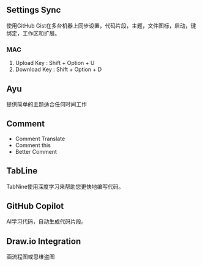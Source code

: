 ## Settings Sync
使用GitHub Gist在多台机器上同步设置，代码片段，主题，文件图标，启动，键绑定，工作区和扩展。
### MAC
1. Upload Key : Shift + Option + U
2. Download Key : Shift + Option + D

## Ayu
提供简单的主题适合任何时间工作

## Comment
- Comment Translate
- Comment this
- Better Comment



## TabLine
TabNine使用深度学习来帮助您更快地编写代码。

## GitHub Copilot

AI学习代码，自动生成代码片段。


## Draw.io Integration
画流程图或思维盗图
